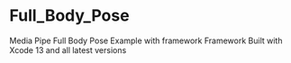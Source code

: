 # Full_Body_Pose
Media Pipe Full Body Pose Example with framework
Framework Built with Xcode 13 and all latest versions
